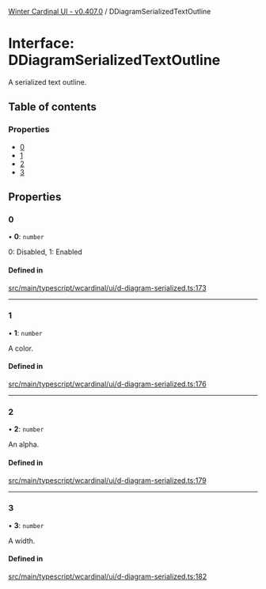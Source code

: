 [Winter Cardinal UI - v0.407.0](../index.md) / DDiagramSerializedTextOutline

# Interface: DDiagramSerializedTextOutline

A serialized text outline.

## Table of contents

### Properties

- [0](DDiagramSerializedTextOutline.md#0)
- [1](DDiagramSerializedTextOutline.md#1)
- [2](DDiagramSerializedTextOutline.md#2)
- [3](DDiagramSerializedTextOutline.md#3)

## Properties

### 0

• **0**: `number`

0: Disabled, 1: Enabled

#### Defined in

[src/main/typescript/wcardinal/ui/d-diagram-serialized.ts:173](https://github.com/winter-cardinal/winter-cardinal-ui/blob/v0.407.0/src/main/typescript/wcardinal/ui/d-diagram-serialized.ts#L173)

___

### 1

• **1**: `number`

A color.

#### Defined in

[src/main/typescript/wcardinal/ui/d-diagram-serialized.ts:176](https://github.com/winter-cardinal/winter-cardinal-ui/blob/v0.407.0/src/main/typescript/wcardinal/ui/d-diagram-serialized.ts#L176)

___

### 2

• **2**: `number`

An alpha.

#### Defined in

[src/main/typescript/wcardinal/ui/d-diagram-serialized.ts:179](https://github.com/winter-cardinal/winter-cardinal-ui/blob/v0.407.0/src/main/typescript/wcardinal/ui/d-diagram-serialized.ts#L179)

___

### 3

• **3**: `number`

A width.

#### Defined in

[src/main/typescript/wcardinal/ui/d-diagram-serialized.ts:182](https://github.com/winter-cardinal/winter-cardinal-ui/blob/v0.407.0/src/main/typescript/wcardinal/ui/d-diagram-serialized.ts#L182)
